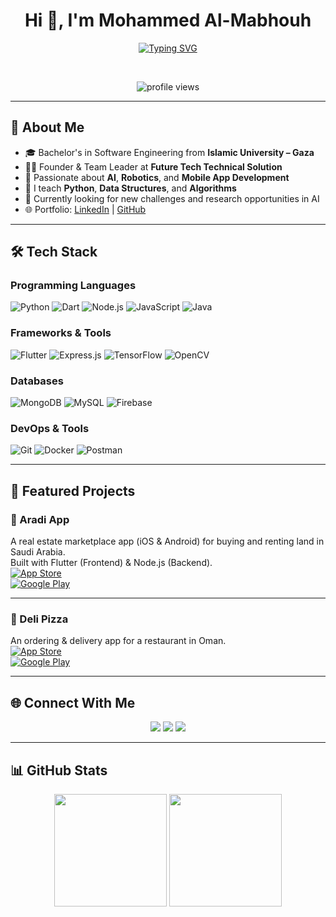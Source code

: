 
<h1 align="center">Hi 👋, I'm Mohammed Al-Mabhouh</h1>
<p align="center">
  <a href="#"><img src="https://readme-typing-svg.demolab.com?font=Fira+Code&weight=500&pause=1000&color=5F9EA0&center=true&vCenter=true&width=600&lines=Flutter+%26+Node.js+Developer;AI+%2F+Robotics+Enthusiast;Mobile+App+Engineer+%7C+Fullstack;Teaching+%26+Team+Leadership+Skills;Always+Learning+and+Innovating" alt="Typing SVG" /></a>
</p>

<br>

<p align="center"> 
	<img src="https://komarev.com/ghpvc/?username=mohamedmabhooh&label=Profile%20views&color=0e75b6&style=flat" alt="profile views" />
</p>

---

## 💼 About Me

- 🎓 Bachelor's in Software Engineering from **Islamic University – Gaza**
- 👨‍💻 Founder & Team Leader at **Future Tech Technical Solution**
- 🧠 Passionate about **AI**, **Robotics**, and **Mobile App Development**
- 💬 I teach **Python**, **Data Structures**, and **Algorithms**
- 🔭 Currently looking for new challenges and research opportunities in AI
- 🌐 Portfolio: [LinkedIn](https://linkedin.com/in/eng-mohamed-mabhooh-7b4365235) | [GitHub](https://github.com/mohamedmabhooh)

---

## 🛠️ Tech Stack

### Programming Languages
![Python](https://img.shields.io/badge/Python-3670A0?style=flat&logo=python&logoColor=white)
![Dart](https://img.shields.io/badge/Dart-0175C2?style=flat&logo=dart&logoColor=white)
![Node.js](https://img.shields.io/badge/Node.js-339933?style=flat&logo=nodedotjs&logoColor=white)
![JavaScript](https://img.shields.io/badge/JavaScript-F7DF1E?style=flat&logo=javascript&logoColor=black)
![Java](https://img.shields.io/badge/Java-ED8B00?style=flat&logo=openjdk&logoColor=white)

### Frameworks & Tools
![Flutter](https://img.shields.io/badge/Flutter-02569B?style=flat&logo=flutter&logoColor=white)
![Express.js](https://img.shields.io/badge/Express.js-404D59?style=flat)
![TensorFlow](https://img.shields.io/badge/TensorFlow-FF6F00?style=flat&logo=tensorflow&logoColor=white)
![OpenCV](https://img.shields.io/badge/OpenCV-5C3EE8?style=flat&logo=opencv&logoColor=white)

### Databases
![MongoDB](https://img.shields.io/badge/MongoDB-4EA94B?style=flat&logo=mongodb&logoColor=white)
![MySQL](https://img.shields.io/badge/MySQL-4479A1?style=flat&logo=mysql&logoColor=white)
![Firebase](https://img.shields.io/badge/Firebase-FFCA28?style=flat&logo=firebase&logoColor=black)

### DevOps & Tools
![Git](https://img.shields.io/badge/Git-F05032?style=flat&logo=git&logoColor=white)
![Docker](https://img.shields.io/badge/Docker-2496ED?style=flat&logo=docker&logoColor=white)
![Postman](https://img.shields.io/badge/Postman-FF6C37?style=flat&logo=postman&logoColor=white)

---

## 📱 Featured Projects

### 🔹 Aradi App
A real estate marketplace app (iOS & Android) for buying and renting land in Saudi Arabia.  
Built with Flutter (Frontend) & Node.js (Backend).  
[![App Store](https://img.shields.io/badge/App%20Store-Aradi-informational?logo=apple)](https://apps.apple.com/qa/app/aradi/id6444013347)  
[![Google Play](https://img.shields.io/badge/Google%20Play-Aradi-brightgreen?logo=google-play)](https://play.google.com/store/apps/details?id=com.reservation.flutter.android.ios.reservation)

---

### 🔹 Deli Pizza
An ordering & delivery app for a restaurant in Oman.  
[![App Store](https://img.shields.io/badge/App%20Store-Deli%20Pizza-informational?logo=apple)](https://apps.apple.com/il/app/deli-pizza-%D8%AF%D9%8A%D9%84%D9%8A-%D8%A8%D9%8A%D8%AA%D8%B2%D8%A7/id1624256285)  
[![Google Play](https://img.shields.io/badge/Google%20Play-Deli%20Pizza-brightgreen?logo=google-play)](https://play.google.com/store/apps/details?id=com.pizza.deli_pizza)

---

## 🌐 Connect With Me
<p align="center">
  <a href="mailto:engmohameedmabhooh@gmail.com"><img src="https://img.shields.io/badge/Gmail-D14836?style=flat&logo=gmail&logoColor=white"/></a>
  <a href="https://linkedin.com/in/eng-mohamed-mabhooh-7b4365235"><img src="https://img.shields.io/badge/LinkedIn-0077B5?style=flat&logo=linkedin&logoColor=white"/></a>
  <a href="https://github.com/mohamedmabhooh"><img src="https://img.shields.io/badge/GitHub-181717?style=flat&logo=github&logoColor=white"/></a>
</p>

---

## 📊 GitHub Stats

<p align="center">
  <img src="https://github-readme-stats.vercel.app/api?username=mohamedmabhooh&show_icons=true&theme=tokyonight" height="180em"/>
  <img src="https://github-readme-stats.vercel.app/api/top-langs/?username=mohamedmabhooh&layout=compact&theme=tokyonight" height="180em"/>
</p>
